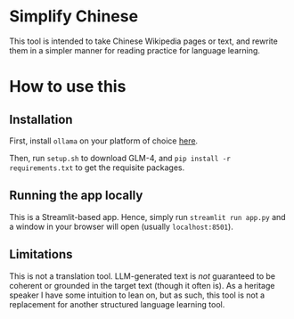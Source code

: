 # Simplify Chinese

This tool is intended to take Chinese Wikipedia pages or text, and rewrite them in a simpler manner for reading practice for language learning. 

# How to use this

## Installation

First, install `ollama` on your platform of choice [here](https://ollama.com/download/). 

Then, run `setup.sh` to download GLM-4, and `pip install -r requirements.txt` to get the requisite packages. 

## Running the app locally

This is a Streamlit-based app. Hence, simply run `streamlit run app.py` and a window in your browser will open (usually `localhost:8501`).

## Limitations

This is not a translation tool. LLM-generated text is *not* guaranteed to be coherent or grounded in the target text (though it often is). As a heritage speaker I have some intuition to lean on, but as such, this tool is not a replacement for another structured language learning tool.